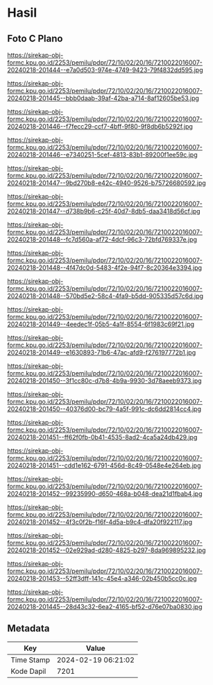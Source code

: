 # Hasil

## Foto C Plano

https://sirekap-obj-formc.kpu.go.id/2253/pemilu/pdpr/72/10/02/20/16/7210022016007-20240218-201444--e7a0d503-974e-4749-9423-79f4832dd595.jpg

https://sirekap-obj-formc.kpu.go.id/2253/pemilu/pdpr/72/10/02/20/16/7210022016007-20240218-201445--bbb0daab-39af-42ba-a714-8af12605be53.jpg

https://sirekap-obj-formc.kpu.go.id/2253/pemilu/pdpr/72/10/02/20/16/7210022016007-20240218-201446--f7fecc29-ccf7-4bff-9f80-9f8db6b5292f.jpg

https://sirekap-obj-formc.kpu.go.id/2253/pemilu/pdpr/72/10/02/20/16/7210022016007-20240218-201446--e7340251-5cef-4813-83b1-89200f1ee59c.jpg

https://sirekap-obj-formc.kpu.go.id/2253/pemilu/pdpr/72/10/02/20/16/7210022016007-20240218-201447--9bd270b8-e42c-4940-9526-b75726680592.jpg

https://sirekap-obj-formc.kpu.go.id/2253/pemilu/pdpr/72/10/02/20/16/7210022016007-20240218-201447--d738b9b6-c25f-40d7-8db5-daa3418d56cf.jpg

https://sirekap-obj-formc.kpu.go.id/2253/pemilu/pdpr/72/10/02/20/16/7210022016007-20240218-201448--fc7d560a-af72-4dcf-96c3-72bfd769337e.jpg

https://sirekap-obj-formc.kpu.go.id/2253/pemilu/pdpr/72/10/02/20/16/7210022016007-20240218-201448--4f47dc0d-5483-4f2e-94f7-8c20364e3394.jpg

https://sirekap-obj-formc.kpu.go.id/2253/pemilu/pdpr/72/10/02/20/16/7210022016007-20240218-201448--570bd5e2-58c4-4fa9-b5dd-905335d57c6d.jpg

https://sirekap-obj-formc.kpu.go.id/2253/pemilu/pdpr/72/10/02/20/16/7210022016007-20240218-201449--4eedec1f-05b5-4a1f-8554-6f1983c69f21.jpg

https://sirekap-obj-formc.kpu.go.id/2253/pemilu/pdpr/72/10/02/20/16/7210022016007-20240218-201449--e1630893-71b6-47ac-afd9-f276197772b1.jpg

https://sirekap-obj-formc.kpu.go.id/2253/pemilu/pdpr/72/10/02/20/16/7210022016007-20240218-201450--3f1cc80c-d7b8-4b9a-9930-3d78aeeb9373.jpg

https://sirekap-obj-formc.kpu.go.id/2253/pemilu/pdpr/72/10/02/20/16/7210022016007-20240218-201450--40376d00-bc79-4a5f-991c-dc6dd2814cc4.jpg

https://sirekap-obj-formc.kpu.go.id/2253/pemilu/pdpr/72/10/02/20/16/7210022016007-20240218-201451--ff62f0fb-0b41-4535-8ad2-4ca5a24db429.jpg

https://sirekap-obj-formc.kpu.go.id/2253/pemilu/pdpr/72/10/02/20/16/7210022016007-20240218-201451--cdd1e162-6791-456d-8c49-0548e4e264eb.jpg

https://sirekap-obj-formc.kpu.go.id/2253/pemilu/pdpr/72/10/02/20/16/7210022016007-20240218-201452--99235990-d650-468a-b048-dea21d1fbab4.jpg

https://sirekap-obj-formc.kpu.go.id/2253/pemilu/pdpr/72/10/02/20/16/7210022016007-20240218-201452--4f3c0f2b-f16f-4d5a-b9c4-dfa20f922117.jpg

https://sirekap-obj-formc.kpu.go.id/2253/pemilu/pdpr/72/10/02/20/16/7210022016007-20240218-201452--02e929ad-d280-4825-b297-8da969895232.jpg

https://sirekap-obj-formc.kpu.go.id/2253/pemilu/pdpr/72/10/02/20/16/7210022016007-20240218-201453--52ff3dff-141c-45e4-a346-02b450b5cc0c.jpg

https://sirekap-obj-formc.kpu.go.id/2253/pemilu/pdpr/72/10/02/20/16/7210022016007-20240218-201445--28d43c32-6ea2-4165-bf52-d76e07ba0830.jpg


## Metadata

| Key        | Value               |
| ---------- | ------------------- |
| Time Stamp | 2024-02-19 06:21:02 |
| Kode Dapil | 7201                |



